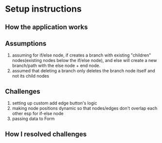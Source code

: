# Setup instructions

## How the application works

## Assumptions

1. assuming for if/else node, if creates a branch with existing "children" nodes(existing nodes below the if/else node), and else will create a new branch/path with the else node + end node.
2. assumed that deleting a branch only deletes the branch node itself and not its child nodes

## Challenges

1. setting up custom add edge button's logic
2. making node positions dynamic so that nodes/edges don't overlap each other esp for if-else node
3. passing data to Form

## How I resolved challenges

